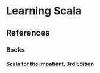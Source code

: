 # Learning Scala

## References

### Books

#### [Scala for the Impatient, 3rd Edition](https://learning.oreilly.com/library/view/scala-for-the/9780138033613/)